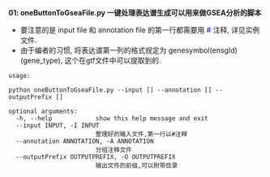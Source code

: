    **01: oneButtonToGseaFile.py 一键处理表达谱生成可以用来做GSEA分析的脚本**
 
- 要注意的是 input file 和 annotation file 的第一行都需要用 <span style="color:blue">#</span> 注释, 详见实例文件.
- 由于编者的习惯, 将表达谱第一列的格式规定为 genesymbol(ensgId)(gene_type), 这个在gtf文件中可以提取到的.

```
usage:

python oneButtonToGseaFile.py --input [] --annotation [] --outputPrefix []

optional arguments:
  -h, --help            show this help message and exit
  --input INPUT, -I INPUT
                        整理好的输入文件,第一行以#注释
  --annotation ANNOTATION, -A ANNOTATION
                        分组注释文件
  --outputPrefix OUTPUTPREFIX, -O OUTPUTPREFIX
                        输出文件的前缀,可以附带目录
```

    
 
